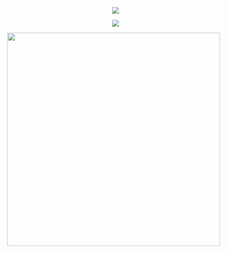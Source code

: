 <p align="center"><a href="https://github.com/ximfine"><img src="https://img.shields.io/badge/dynamic/json?logo=github&label=GitHub+Followers&labelColor=282c34&color=181717&query=%24.data.totalSubs&url=https%3A%2F%2Fapi.spencerwoo.com%2Fsubstats%2F%3Fsource%3Dgithub%26queryKey%3Dzxbxns&longCache=true"></a></p>
<p align="center"><a href="https://github.com/ximfine"><img src="https://github-readme-stats.vercel.app/api?username=zxbxns&show_icons=true&theme=radical"></a></p>
<img src="https://camo.githubusercontent.com/992babdffd8c74a1502de375fbdf7e4d54773242/68747470733a2f2f6d656469612e67697068792e636f6d2f6d656469612f53576f536b4e36447854737a71494b4571762f67697068792e676966" width="495px">

